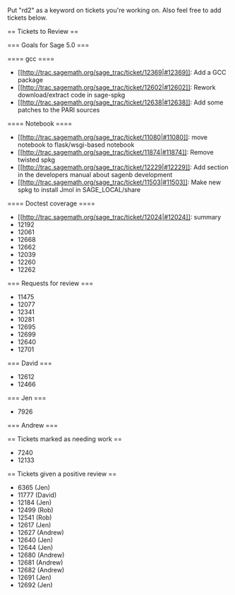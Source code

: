 Put "rd2" as a keyword on tickets you're working on.  Also feel free to add tickets below.

== Tickets to Review ==

=== Goals for Sage 5.0 ===

==== gcc ====

 * [[http://trac.sagemath.org/sage_trac/ticket/12369|#12369]]: Add a GCC package
 * [[http://trac.sagemath.org/sage_trac/ticket/12602|#12602]]: Rework download/extract code in sage-spkg
 * [[http://trac.sagemath.org/sage_trac/ticket/12638|#12638]]: Add some patches to the PARI sources

==== Notebook ====

 * [[http://trac.sagemath.org/sage_trac/ticket/11080|#11080]]: move notebook to flask/wsgi-based notebook
 * [[http://trac.sagemath.org/sage_trac/ticket/11874|#11874]]: Remove twisted spkg
 * [[http://trac.sagemath.org/sage_trac/ticket/12229|#12229]]: Add section in the developers manual about sagenb development
 * [[http://trac.sagemath.org/sage_trac/ticket/11503|#11503]]: Make new spkg to install Jmol in SAGE_LOCAL/share

==== Doctest coverage ====

 * [[http://trac.sagemath.org/sage_trac/ticket/12024|#12024]]: summary
 * 12192
 * 12061
 * 12668
 * 12662
 * 12039
 * 12260
 * 12262

=== Requests for review ===

 * 11475
 * 12077
 * 12341
 * 10281
 * 12695
 * 12699
 * 12640
 * 12701

=== David ===

 * 12612
 * 12466 

=== Jen ===
 
 * 7926

=== Andrew ===



== Tickets marked as needing work ==

 * 7240
 * 12133

== Tickets given a positive review ==

 *  6365 (Jen)
 * 11777 (David)
 * 12184 (Jen) 
 * 12499 (Rob)
 * 12541 (Rob)
 * 12617 (Jen) 
 * 12627 (Andrew)
 * 12640 (Jen)
 * 12644 (Jen)
 * 12680 (Andrew)
 * 12681 (Andrew)
 * 12682 (Andrew)
 * 12691 (Jen)
 * 12692 (Jen)
